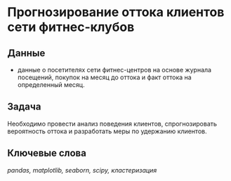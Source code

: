 # Прогнозирование оттока клиентов сети фитнес-клубов


## Данные

- данные о посетителях сети фитнес-центров на основе журнала посещений, покупок на месяц до оттока и факт оттока на определенный месяц.

## Задача

Необходимо провести анализ поведения клиентов, спрогнозировать вероятность оттока и разработать меры по удержанию клиентов.

## Ключевые слова
*pandas, matplotlib, seaborn, scipy, кластеризация*
